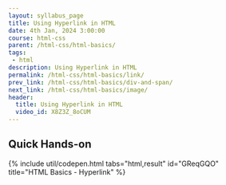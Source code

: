 ```yaml
---
layout: syllabus_page
title: Using Hyperlink in HTML
date: 4th Jan, 2024 3:00:00
course: html-css
parent: /html-css/html-basics/
tags:
 - html
description: Using Hyperlink in HTML
permalink: /html-css/html-basics/link/
prev_link: /html-css/html-basics/div-and-span/
next_link: /html-css/html-basics/image/
header:
  title: Using Hyperlink in HTML
  video_id: X8Z3Z_8oCUM
---
```


## Quick Hands-on

{% include util/codepen.html tabs="html,result" id="GReqGQO" title="HTML Basics - Hyperlink"  %}
